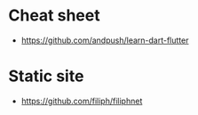 # Cheat sheet

- https://github.com/andpush/learn-dart-flutter

# Static site 

- https://github.com/filiph/filiphnet
